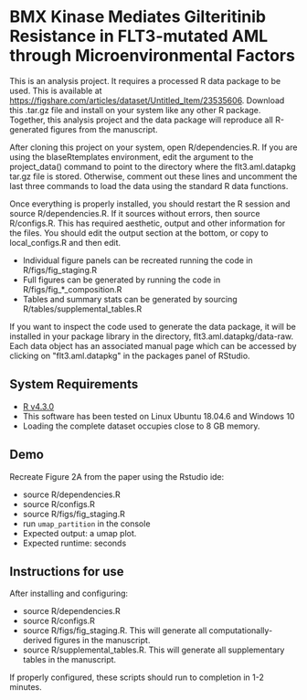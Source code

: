 # BMX Kinase Mediates Gilteritinib Resistance in FLT3-mutated AML through Microenvironmental Factors

This is an analysis project. It requires a processed R data package to be used.  This is available at https://figshare.com/articles/dataset/Untitled_Item/23535606.  Download this .tar.gz file and install on your system like any other R package.  Together, this analysis project and the data package will reproduce all R-generated figures from the manuscript.

After cloning this project on your system, open R/dependencies.R. If you are using the blaseRtemplates environment, edit the argument to the project_data() command to point to the directory where the flt3.aml.datapkg tar.gz file is stored.  Otherwise, comment out these lines and uncomment the last three commands to load the data using the standard R data functions.

Once everything is properly installed, you should restart the R session and source R/dependencies.R. If it sources without errors, then source R/configs.R. This has required aesthetic, output and other information for the files. You should edit the output section at the bottom, or copy to local_configs.R and then edit.

* Individual figure panels can be recreated running the code in R/figs/fig_staging.R
* Full figures can be generated by running the code in R/figs/fig_*_composition.R
* Tables and summary stats can be generated by sourcing R/tables/supplemental_tables.R

If you want to inspect the code used to generate the data package, it will be installed in your package library in the directory, flt3.aml.datapkg/data-raw.  Each data object has an associated manual page which can be accessed by clicking on "flt3.aml.datapkg" in the packages panel of RStudio.  

## System Requirements

-   [R v4.3.0](https://www.r-project.org/)
-   This software has been tested on Linux Ubuntu 18.04.6 and Windows 10
-   Loading the complete dataset occupies close to 8 GB memory.


## Demo

Recreate Figure 2A from the paper using the Rstudio ide:

* source R/dependencies.R
* source R/configs.R
* source R/figs/fig_staging.R
* run ```umap_partition``` in the console
* Expected output:  a umap plot.
* Expected runtime:  seconds

## Instructions for use

After installing and configuring:

-   source R/dependencies.R
-   source R/configs.R
-   source R/figs/fig_staging.R. This will generate all computationally-derived figures in the manuscript.
-   source R/supplemental_tables.R. This will generate all supplementary tables in the manuscript.

If properly configured, these scripts should run to completion in 1-2 minutes.

